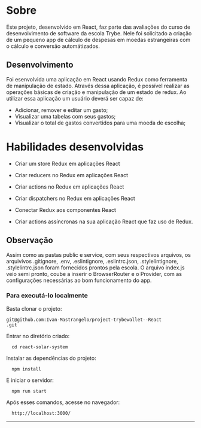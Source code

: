# Sobre

Este projeto, desenvolvido em React, faz parte das avaliações do curso de desenvolvimento de software da escola Trybe. Nele foi solicitado a criação de um pequeno app de cálculo de despesas em moedas estrangeiras com o cálculo e conversão automátizados.

## Desenvolvimento

Foi esenvolvida uma aplicação em React usando Redux como ferramenta de manipulação de estado.
Através dessa aplicação, é possível realizar as operações básicas de criação e manipulação de um estado de redux.
Ao utilizar essa aplicação um usuário deverá ser capaz de:
  - Adicionar, remover e editar um gasto;
  - Visualizar uma tabelas com seus gastos;
  - Visualizar o total de gastos convertidos para uma moeda de escolha;

# Habilidades desenvolvidas

  * Criar um store Redux em aplicações React

  * Criar reducers no Redux em aplicações React

  * Criar actions no Redux em aplicações React

  * Criar dispatchers no Redux em aplicações React

  * Conectar Redux aos componentes React

  * Criar actions assíncronas na sua aplicação React que faz uso de Redux.

  ## Observação

  Assim como as pastas public e service, com seus respectivos arquivos, os arquivivos .gitignore, .env, .eslintignore, .eslintrc.json, .stylelintignore, .stylelintrc.json foram fornecidos prontos pela escola. O arquivo index.js veio semi pronto, coube a inserir o BrowserRouter e o Provider, com as configurações necessárias ao bom funcionamento do app.
  
  ### Para executá-lo localmente

Basta clonar o projeto:
```
git@github.com:Ivan-Mastrangelo/project-trybewallet--React
.git
```
Entrar no diretório criado:
```
  cd react-solar-system
  ```
Instalar as dependências do projeto:
```
  npm install
  ```
E iniciar o servidor:
```
  npm run start
  ```
Após esses comandos, acesse no navegador:
```
  http://localhost:3000/
  ```

---





